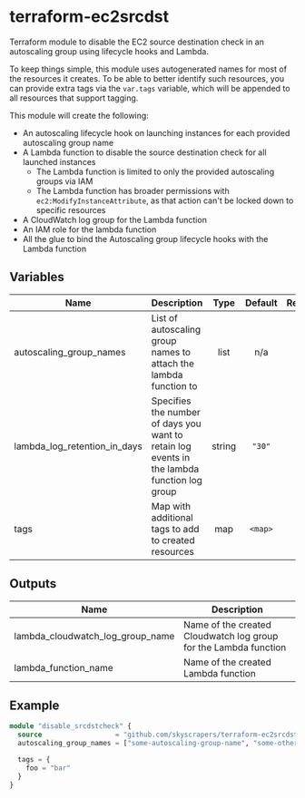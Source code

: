 # terraform-ec2srcdst

Terraform module to disable the EC2 source destination check in an autoscaling group using lifecycle hooks and Lambda.

To keep things simple, this module uses autogenerated names for most of the resources it creates. To be able to better identify such resources, you can provide extra tags via the `var.tags` variable, which will be appended to all resources that support tagging.

This module will create the following:

- An autoscaling lifecycle hook on launching instances for each provided autoscaling group name
- A Lambda function to disable the source destination check for all launched instances
  - The Lambda function is limited to only the provided autoscaling groups via IAM
  - The Lambda function has broader permissions with `ec2:ModifyInstanceAttribute`, as that action can't be locked down to specific resources
- A CloudWatch log group for the Lambda function
- An IAM role for the lambda function
- All the glue to bind the Autoscaling group lifecycle hooks with the Lambda function

## Variables

| Name | Description | Type | Default | Required |
|------|-------------|:----:|:-----:|:-----:|
| autoscaling\_group\_names | List of autoscaling group names to attach the lambda function to | list | n/a | yes |
| lambda\_log\_retention\_in\_days | Specifies the number of days you want to retain log events in the lambda function log group | string | `"30"` | no |
| tags | Map with additional tags to add to created resources | map | `<map>` | no |

## Outputs

| Name | Description |
|------|-------------|
| lambda\_cloudwatch\_log\_group\_name | Name of the created Cloudwatch log group for the Lambda function |
| lambda\_function\_name | Name of the created Lambda function |

## Example

```tf
module "disable_srcdstcheck" {
  source                  = "github.com/skyscrapers/terraform-ec2srcdst"
  autoscaling_group_names = ["some-autoscaling-group-name", "some-other-autoscaling-group-name"]

  tags = {
    foo = "bar"
  }
}
```
